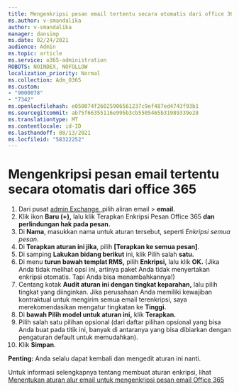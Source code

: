 ```yaml
---
title: Mengenkripsi pesan email tertentu secara otomatis dari office 365
ms.author: v-smandalika
author: v-smandalika
manager: dansimp
ms.date: 02/24/2021
audience: Admin
ms.topic: article
ms.service: o365-administration
ROBOTS: NOINDEX, NOFOLLOW
localization_priority: Normal
ms.collection: Adm_O365
ms.custom:
- "9000078"
- "7342"
ms.openlocfilehash: e050074f26025906561237c9ef487ed4743f93b1
ms.sourcegitcommit: ab75f66355116e995b3cb5505465b31989339e28
ms.translationtype: MT
ms.contentlocale: id-ID
ms.lasthandoff: 08/13/2021
ms.locfileid: "58322252"
---
```

# <a name="automatically-encrypt-certain-email-messages-from-office-365"></a>Mengenkripsi pesan email tertentu secara otomatis dari office 365

1. Dari pusat [admin Exchange ,](https://outlook.office365.com/ecp/)pilih aliran email > **email**. 
2. Klik ikon **Baru (+),** lalu klik Terapkan Enkripsi Pesan Office 365 **dan perlindungan hak pada pesan.**
3. Di **Nama**, masukkan nama untuk aturan tersebut, seperti *Enkripsi semua pesan*.
4. Di **Terapkan aturan ini jika**, pilih **[Terapkan ke semua pesan]**. 
5. Di samping **Lakukan bidang berikut** ini, klik Pilih salah **satu.** 
6. Di menu **turun bawah templat RMS,** pilih **Enkripsi,** lalu klik **OK.** (Jika Anda tidak melihat opsi ini, artinya paket Anda tidak menyertakan enkripsi otomatis. Tapi Anda bisa menambahkannya!)
7. Centang kotak **Audit aturan ini dengan tingkat keparahan,** lalu pilih tingkat yang diinginkan. Jika perusahaan Anda memiliki kewajiban kontraktual untuk mengirim semua email terenkripsi, saya merekomendasikan mengatur tingkatan ke **Tinggi.**
8. Di **bawah Pilih model untuk aturan ini,** klik **Terapkan.** 
9. Pilih salah satu pilihan opsional (dari daftar pilihan opsional yang bisa Anda buat pada titik ini, banyak di antaranya yang bisa dibiarkan dengan pengaturan default untuk memudahkan).
10. Klik **Simpan**.

**Penting:** Anda selalu dapat kembali dan mengedit aturan ini nanti.

Untuk informasi selengkapnya tentang membuat aturan enkripsi, lihat [Menentukan aturan alur email untuk mengenkripsi pesan email Office 365](https://docs.microsoft.com/microsoft-365/compliance/define-mail-flow-rules-to-encrypt-email)

